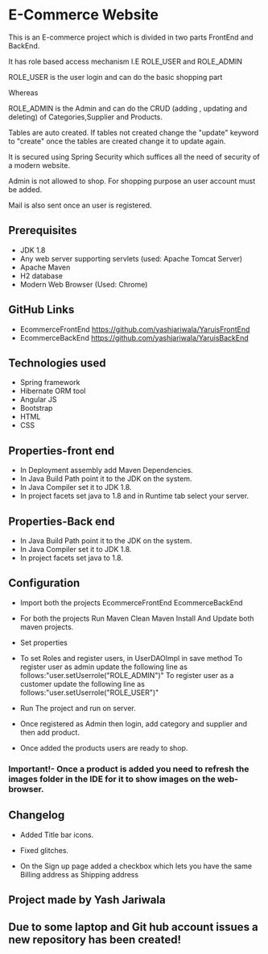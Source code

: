 # E-Commerce Website 

This is an E-commerce project which is divided in two parts FrontEnd and BackEnd.

It has role based access mechanism I.E ROLE_USER and ROLE_ADMIN

ROLE_USER is the user login and can do the basic shopping part 

Whereas 

ROLE_ADMIN is the Admin and can do the CRUD (adding , updating and deleting) of Categories,Supplier and Products.

Tables are auto created. If tables not created change the "update" keyword to "create" once the tables are created change it to update again. 

It is secured using Spring Security which suffices all the need of security of a modern website.

Admin is not allowed to shop. For shopping purpose an user account must be added.

Mail is also sent once an user is registered.


## Prerequisites
- JDK 1.8
- Any web server supporting servlets (used: Apache Tomcat Server)
- Apache Maven 
- H2 database 
- Modern Web Browser (Used: Chrome)

## GitHub Links 
- EcommerceFrontEnd <https://github.com/yashjariwala/YaruisFrontEnd>
- EcommerceBackEnd <https://github.com/yashjariwala/YaruisBackEnd>

## Technologies used 
- Spring framework
- Hibernate ORM tool
- Angular JS
- Bootstrap 
- HTML 
- CSS 

## Properties-front end 
- In Deployment assembly add Maven Dependencies.
- In Java Build Path point it to the JDK on the system.
- In Java Compiler set it to JDK 1.8.
- In project facets set java to 1.8 and in Runtime tab select your server.
 	

## Properties-Back end 
- In Java Build Path point it to the JDK on the system.
- In Java Compiler set it to JDK 1.8.
- In project facets set java to 1.8.

## Configuration

- Import both the projects
	EcommerceFrontEnd
	EcommerceBackEnd

- For both the projects Run 
	Maven Clean	
	Maven Install
And Update both maven projects. 

- Set properties

- To set Roles and register users, in UserDAOImpl in save method 
	To register user as admin update the following line as follows:"user.setUserrole("ROLE_ADMIN")"
	To register user as a customer update the following line as follows:"user.setUserrole("ROLE_USER")"
	
- Run The project and run on server. 	

- Once registered as Admin then login, add category and supplier and then add product.

- Once added the products users are ready to shop.

### Important!- Once a product is added you need to refresh the images folder in the IDE for it to show images on the web-browser.

## Changelog
- Added Title bar icons. 

- Fixed glitches.

- On the Sign up page added a checkbox which lets you have the same Billing address as Shipping address 


## Project made by Yash Jariwala 

## Due to some laptop and Git hub account issues a new repository has been created!


	

